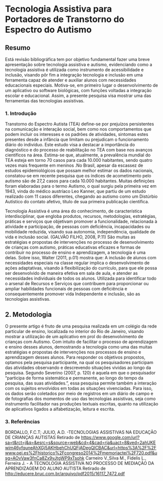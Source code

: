 # Tecnologia Assistiva para Portadores de Transtorno do Espectro do Autismo


## Resumo

Está revisão bibliográfica tem por objetivo fundamental fazer uma breve apresentação sobre tecnologia assistiva e autismo, evidenciando como a tecnologia assistiva é utilizada como instrumento de acessibilidade e inclusão, visando pôr fim a integração tecnologia e inclusão em uma ferramenta capaz de atender e auxiliar alunos com necessidades educacionais especiais. Motiva-se, em primeiro lugar o desenvolvimento de um aplicativo ou software biológicas, com funções voltadas a integração escolar e educacional.  Assim, a presente pesquisa visa mostrar uma das ferramentas das tecnologias assistivas.

### 1.	Introdução
Transtorno do Espectro Autista (TEA) define-se por prejuízos persistentes na comunicação e interação social, bem como nos comportamentos que podem incluir os interesses e os padrões de atividades, sintomas estes presentes desde a infância que limitam ou prejudicam o funcionamento diário do indivíduo. Este estudo visa a destacar a importância do diagnóstico e do processo de reabilitação no TEA com base nos avanços científicos na área.  Estima-se que, atualmente, a prevalência mundial do TEA esteja em torno 70 casos para cada 10.000 habitantes, sendo quatro vezes mais frequente em meninos .No Brasil, apesar da escassez de estudos epidemiológicos que possam melhor estimar os dados nacionais, constatou-se em recente pesquisa que os índices de acometimento pelo autismo são de 27,2 casos para cada 10.000 habitantes. Muitas definições foram elaboradas para o termo Autismo, o qual surgiu pela primeira vez em 1943, vinda do médico austríaco Leo Kanner, que partiu de um estudo realizado com 11 casos diferentes, chegando ao autismo como um Distúrbio Autístico do contato afetivo, título de sua primeira publicação científica.

Tecnologia Assistiva é uma área do conhecimento, de característica interdisciplinar, que engloba produtos, recursos, metodologias, estratégias, práticas e serviços que objetivam promover a funcionalidade, relacionada à atividade e participação, de pessoas com deficiência, incapacidades ou mobilidade reduzida, visando sua autonomia, independência, qualidade de vida e inclusão social. (GALVÃO FILHO, 2008, P.11) São muitas as estratégias e propostas de intervenções no processo de desenvolvimento de crianças com autismo, práticas educativas eficazes e formas de contribuir no processo de ensino e aprendizagem, a tecnologia é uma delas. Sobre isso, Walter (2011, p.01) mostra que: A inclusão de alunos com necessidades especiais na classe regular implica o desenvolvimento de ações adaptativas, visando à flexibilização do currículo, para que ele possa ser desenvolvido de maneira efetiva em sala de aula, e atender as necessidades individuais de todos os alunos.  Utilizada para identificar todo o arsenal de Recursos e Serviços que contribuem para proporcionar ou ampliar habilidades funcionais de pessoas com deficiência e consequentemente promover vida Independente e inclusão,  são as tecnologias assistivas. 

## 2.	Metodologia 
O presente artigo é fruto de uma pesquisa realizada em um colégio da rede particular de ensino, localizada no interior do Rio de Janeiro, visando mostrar a utilização de um aplicativo em prol do desenvolvimento de crianças com Autismo. Com intuito de facilitar o processo de aprendizagem e ensino desses alunos, demostrando a tecnologia como uma das muitas estratégias e propostas de intervenções nos processos de ensino e aprendizagem desses alunos. Para responder os objetivos propostos, optamos pela pesquisa participante, na qual os pesquisadores participam das atividades observando e descrevendo situações vividas ao longo da pesquisa. Segundo Severino (2007, p. 120) é aquela em que o pesquisador “participa de forma sistemática e permanente, ao longo do tempo da pesquisa, das suas atividades.”, essa pesquisa permite também a interação com os sujeitos envolvidos em todas as situações vivenciadas. Para isso, os dados serão coletados por meio de registros em um diário de campo e de fotografias dos momentos de uso das tecnologias assistivas, seja como instrumento facilitador nas produções textuais escritas, quanto na utilização de aplicativos ligados a alfabetização, leitura e escrita.


### 3.  Referências
BORDALLO, F.C.T; JULIO, A.D. -TECNOLOGIAS ASSISTIVAS NA EDUCAÇÃO DE CRIANÇAS AUTISTAS
Retirado de https://www.google.com/url?sa=t&rct=j&q=&esrc=s&source=web&cd=4&cad=rja&uact=8&ved=2ahUKEwim46yfquneAhXGj5AKHbehChUQFjADegQICBAC&url=https%3A%2F%2Fwww.oei.es%2Fhistorico%2Fcongreso2014%2Fmemoriactei%2F720.pdf&usg=AOvVaw3fnCa8Zx9vJtgWP9xTsohk
Carneiro V.,Silva M., Fidelis L., Ferreira J. -  A TECNOLOGIA ASSISTIVA NO PROCESSO DE MEDIAÇÃO DA APRENDIZAGEM DO ALUNO AUTISTA
Retirado de http://educere.bruc.com.br/arquivo/pdf2015/16117_7472.pdf

